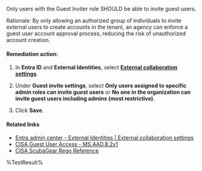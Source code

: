 Only users with the Guest Inviter role SHOULD be able to invite guest users.

Rationale: By only allowing an authorized group of individuals to invite external users to create accounts in the tenant, an agency can enforce a guest user account approval process, reducing the risk of unauthorized account creation.

#### Remediation action:

1. In **Entra ID** and **External Identities**, select **[External collaboration settings](https://entra.microsoft.com/#view/Microsoft_AAD_IAM/CompanyRelationshipsMenuBlade/~/Settings/menuId/Settings)**.
2. Under **Guest invite settings**, select **Only users assigned to specific admin roles can invite guest users** or **No one in the organization can invite guest users including admins (most restrictive)**.

3. Click **Save**.

#### Related links

* [Entra admin center - External Identities | External collaboration settings](https://entra.microsoft.com/#view/Microsoft_AAD_IAM/CompanyRelationshipsMenuBlade/~/Settings/menuId/Settings)
* [CISA Guest User Access - MS.AAD.8.2v1](https://github.com/cisagov/ScubaGear/blob/main/PowerShell/ScubaGear/baselines/aad.md#msaad82v1)
* [CISA ScubaGear Rego Reference](https://github.com/cisagov/ScubaGear/blob/main/PowerShell/ScubaGear/Rego/AADConfig.rego#L1157)

<!--- Results --->
%TestResult%
